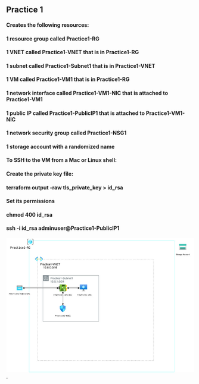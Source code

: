 ## Practice 1
#### Creates the following resources:
#### 1 resource group called Practice1-RG
#### 1 VNET called Practice1-VNET that is in Practice1-RG
#### 1 subnet called Practice1-Subnet1 that is in Practice1-VNET
#### 1 VM called Practice1-VM1 that is in Practice1-RG
#### 1 network interface called Practice1-VM1-NIC that is attached to Practice1-VM1
#### 1 public IP called Practice1-PublicIP1 that is attached to Practice1-VM1-NIC
#### 1 network security group called Practice1-NSG1
#### 1 storage account with a randomized name

#### To SSH to the VM from a Mac or Linux shell:
#### Create the private key file:
#### terraform output -raw tls_private_key > id_rsa
#### Set its permissions
#### chmod 400 id_rsa
#### ssh -i id_rsa adminuser@Practice1-PublicIP1

![Azure Diagram](./vnet-vm-public-ip.jpg "Azure Diagram").